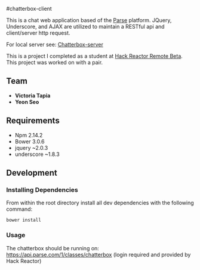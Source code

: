 #chatterbox-client

This is a chat web application based of the [Parse](https://parse.com/) platform. JQuery, Underscore, and AJAX are utilized to maintain a RESTful api and client/server http request.

For local server see: [Chatterbox-server](https://github.com/vtapia5070/chatterbox-server)

This is a project I completed as a student at [Hack Reactor Remote Beta](http://www.hackreactor.com/remote-beta). This project was worked on with a pair.

## Team
  - __Victoria Tapia__
  - __Yeon Seo__

## Requirements

- Npm 2.14.2
- Bower 3.0.6
- jquery ~2.0.3
- underscore ~1.8.3

## Development

### Installing Dependencies

From within the root directory install all dev dependencies with the following command:

```
bower install
```

### Usage

The chatterbox should be running on:
https://api.parse.com/1/classes/chatterbox
(login required and provided by Hack Reactor)
